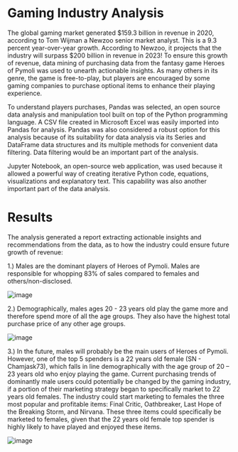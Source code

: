 # Gaming Industry Analysis

The global gaming market generated $159.3 billion in revenue in 2020, according to Tom Wijman a Newzoo senior market analyst. This is a 9.3 percent year-over-year growth. According to Newzoo, it projects that the industry will surpass $200 billion in revenue in 2023! To ensure this growth of revenue, data mining of purchasing data from the fantasy game Heroes of Pymoli was used to unearth actionable insights. As many others in its genre, the game is free-to-play, but players are encouraged by some gaming companies to purchase optional items to enhance their playing experience. 

To understand players purchases, Pandas was selected, an open source data analysis and manipulation tool built on top of the Python programming language. A CSV file created in Microsoft Excel was easily imported into Pandas for analysis. Pandas was also considered a robust option for this analysis because of its suitability for data analysis via its Series and DataFrame data structures and its multiple methods for convenient data filtering. Data filtering would be an important part of the analysis. 

Jupyter Notebook, an open-source web application, was used because it allowed a powerful way of creating iterative Python code, equations, visualizations and explanatory text. This capability was also another important part of the data analysis. 

# Results

The analysis generated a report extracting actionable insights and recommendations from the data, as to how the industry could ensure future growth of revenue:
 
1.)	Males are the dominant players of Heroes of Pymoli. Males are responsible for whopping 83% of sales compared to females and others/non-disclosed.

![image](https://user-images.githubusercontent.com/67766966/120944318-78285e80-c6f9-11eb-8804-8eabc702d1d9.png)

2.)	Demographically, males ages 20 - 23 years old play the game more and therefore spend more of all the age groups. They also have the highest total purchase price of any other age groups.

![image](https://user-images.githubusercontent.com/67766966/120944408-f422a680-c6f9-11eb-9ffb-358a23f362d3.png)

3.)	In the future, males will probably be the main users of Heroes of Pymoli. However, one of the top 5 spenders is a 22 years old female (SN - Chamjask73), which falls in line demographically with the age group of 20 – 23 years old who enjoy playing the game. Current purchasing trends of dominantly male users could potentially be changed by the gaming industry, if a portion of their marketing strategy began to specifically market to 22 years old females. The industry could start marketing to females the three most popular and profitable items: Final Critic, Oathbreaker, Last Hope of the Breaking Storm, and Nirvana. These three items could specifically be marketed to females, given that the 22 years old female top spender is highly likely to have played and enjoyed these items.

![image](https://user-images.githubusercontent.com/67766966/120944462-449a0400-c6fa-11eb-8421-6d4221c4750b.png)


